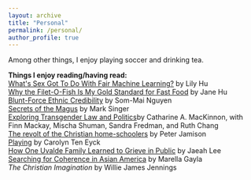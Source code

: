 ```yaml
---
layout: archive
title: "Personal"
permalink: /personal/
author_profile: true
---
```


Among other things, I enjoy playing soccer and drinking tea.

**Things I enjoy reading/having read:**\
[What's Sex Got To Do With Fair Machine Learning?](https://arxiv.org/abs/2006.01770) by Lily Hu\
[Why the Filet-O-Fish Is My Gold Standard for Fast Food](https://www.nytimes.com/2021/04/20/magazine/filet-o-fish-asian-americans.html) by Jane Hu\
[Blunt-Force Ethnic Credibility](https://astra-mag.com/articles/blunt-force-ethnic-credibility/) by Som-Mai Nguyen\
[Secrets of the Magus](https://www.newyorker.com/magazine/1993/04/05/ricky-jay-magician-secrets-profile) by Mark Singer\
[Exploring Transgender Law and Politics](https://signsjournal.org/exploring-transgender-law-and-politics/)by Catharine A. MacKinnon, with Finn Mackay, Mischa Shuman, Sandra Fredman, and Ruth Chang\
[The revolt of the Christian home-schoolers](https://www.washingtonpost.com/education/interactive/2023/christian-home-schoolers-revolt/) by Peter Jamison\
[Playing](https://joylandmagazine.com/nonfiction/playing/) by Carolyn Ten Eyck\
[How One Uvalde Family Learned to Grieve in Public](https://www.nytimes.com/2023/05/23/magazine/uvalde-parents.html?unlocked_article_code=6DHLKj-h0ObKYfuTcfhZrbK9CtUGCl1c0W6qv-qsj9aEYFdOQ00PhZQOwgYcw5_Iosd3BfYT9c5I9NrEE8XHnmxmBHZoNYUbJVV8JTIKQjWl11zVtJAHyJa-oZBbJoObmB287TLmWutmyVcXQXPWsSCJ14aJT9zW8WYEJxntUT8ExYGECrndDo-5CXzhQEFHe6aBHeMqaz8MtKkqr3HkpoY0jHYknuhE-5ihIvoUAHbOMSkDdxVEp5tlexjsvpSmTFs8vWOSuE0uNamIRdaQSDR3mHCtikGoAIiQGorYH2s6vZU8JGxE49195-MTJ75JthIFAN5wPvM8&smid=nytcore-ios-share&referringSource=articleShare) by Jaeah Lee\
[Searching for Coherence in Asian America](https://www.newyorker.com/books/under-review/searching-for-coherence-in-asian-america) by Marella Gayla\
*The Christian Imagination* by Willie James Jennings
